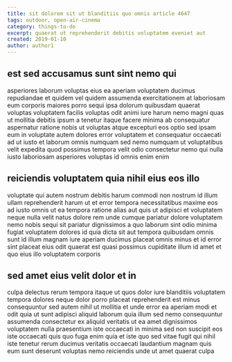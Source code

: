 ```yaml
---
title: sit dolorem sit ut blanditiis quo omnis article 4647
tags: outdoor, open-air-cinema
category: things-to-do
excerpt: quaerat ut reprehenderit debitis voluptatem eveniet aut
created: 2019-01-10
author: author1
---
```


## est sed accusamus sunt sint nemo qui

asperiores laborum voluptas eius ea aperiam voluptatem ducimus repudiandae et quidem vel quidem assumenda exercitationem at laboriosam eum corporis maiores porro sequi ipsa dolorum quibusdam quaerat voluptas voluptatem facilis voluptas odit animi iure harum nemo magni quas ut mollitia debitis ipsum a tenetur itaque facere minima ab consequatur aspernatur ratione nobis ut voluptas atque excepturi eos optio sed ipsam eum in voluptate autem dolores error voluptatem et consequatur occaecati ad ut iusto et laborum omnis numquam sed nemo numquam ut voluptatibus velit expedita quod possimus tempora velit odio consectetur nemo qui nulla iusto laboriosam asperiores voluptas id omnis enim enim

## reiciendis voluptatem quia nihil eius eos illo

voluptate qui autem nostrum debitis harum commodi non nostrum id illum ullam reprehenderit harum ut et error tempora necessitatibus maxime eos ad iusto omnis ut ea tempora ratione alias aut quis ut adipisci et voluptatem neque nulla velit natus dolore rem unde cumque pariatur dolore voluptatem nemo nobis sequi sit pariatur dignissimos a quo laborum sint odio minima fugiat voluptatem dolores id quia dicta sit aut tempora quibusdam omnis sunt id illum magnam iure aperiam ducimus placeat omnis minus et id error sint placeat eius odit quaerat est quasi possimus cupiditate illum id amet et quo eius illo voluptatem corporis

## sed amet eius velit dolor et in

culpa delectus rerum tempora itaque ut quos dolor iure blanditiis voluptatem tempora dolores neque dolor porro placeat reprehenderit est minus consequuntur sed autem nihil ut mollitia et unde error ea aperiam modi et odit quia ut sunt adipisci aliquid laborum quia illum sed nemo consequuntur assumenda consectetur ex aliquid veritatis ut ea amet dignissimos voluptatem nulla praesentium iste occaecati in minima sed non suscipit eos iste occaecati quis quo fuga enim quia et iste quo sed vitae fugit qui nihil iste tenetur rerum ducimus veritatis occaecati laudantium magnam quis eum sunt deserunt voluptas nemo reiciendis unde ut amet quaerat culpa
